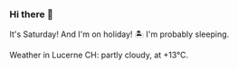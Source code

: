 ### Hi there :wave:

It's Saturday! And I'm on holiday! :desert_island: I'm probably sleeping.

Weather in Lucerne CH: partly cloudy, at +13°C.
